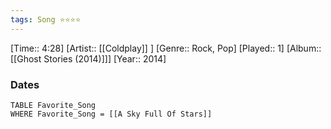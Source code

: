 ```yaml
---
tags: Song ⭐⭐⭐⭐ 
---
```

[Time:: 4:28]
[Artist:: [[Coldplay]] ]
[Genre:: Rock, Pop]
[Played:: 1]
[Album:: [[Ghost Stories (2014)]]]
[Year:: 2014]
### Dates
````dataview
TABLE Favorite_Song
WHERE Favorite_Song = [[A Sky Full Of Stars]]
````